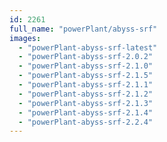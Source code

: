 ```yaml
---
id: 2261
full_name: "powerPlant/abyss-srf"
images: 
  - "powerPlant-abyss-srf-latest"
  - "powerPlant-abyss-srf-2.0.2"
  - "powerPlant-abyss-srf-2.1.0"
  - "powerPlant-abyss-srf-2.1.5"
  - "powerPlant-abyss-srf-2.1.1"
  - "powerPlant-abyss-srf-2.1.2"
  - "powerPlant-abyss-srf-2.1.3"
  - "powerPlant-abyss-srf-2.1.4"
  - "powerPlant-abyss-srf-2.2.4"
---
```

